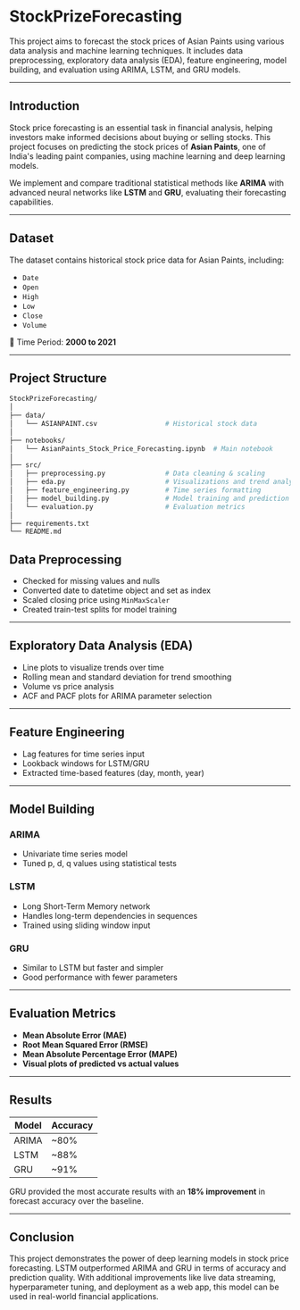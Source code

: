 # StockPrizeForecasting  

This project aims to forecast the stock prices of Asian Paints using various data analysis and machine learning techniques. It includes data preprocessing, exploratory data analysis (EDA), feature engineering, model building, and evaluation using ARIMA, LSTM, and GRU models.

---

## Introduction

Stock price forecasting is an essential task in financial analysis, helping investors make informed decisions about buying or selling stocks. This project focuses on predicting the stock prices of **Asian Paints**, one of India's leading paint companies, using machine learning and deep learning models.

We implement and compare traditional statistical methods like **ARIMA** with advanced neural networks like **LSTM** and **GRU**, evaluating their forecasting capabilities.

---

## Dataset

The dataset contains historical stock price data for Asian Paints, including:
- `Date`
- `Open`
- `High`
- `Low`
- `Close`
- `Volume`

📅 Time Period: **2000 to 2021**

---

## Project Structure

```bash
StockPrizeForecasting/
│
├── data/
│   └── ASIANPAINT.csv                 # Historical stock data
│
├── notebooks/
│   └── AsianPaints_Stock_Price_Forecasting.ipynb  # Main notebook
│
├── src/
│   ├── preprocessing.py               # Data cleaning & scaling
│   ├── eda.py                         # Visualizations and trend analysis
│   ├── feature_engineering.py         # Time series formatting
│   ├── model_building.py              # Model training and prediction
│   └── evaluation.py                  # Evaluation metrics
│
├── requirements.txt
└── README.md

```

## Data Preprocessing

* Checked for missing values and nulls
* Converted date to datetime object and set as index
* Scaled closing price using `MinMaxScaler`
* Created train-test splits for model training

---

## Exploratory Data Analysis (EDA)

* Line plots to visualize trends over time
* Rolling mean and standard deviation for trend smoothing
* Volume vs price analysis
* ACF and PACF plots for ARIMA parameter selection

---

## Feature Engineering

* Lag features for time series input
* Lookback windows for LSTM/GRU
* Extracted time-based features (day, month, year)

---

## Model Building

### ARIMA

* Univariate time series model
* Tuned p, d, q values using statistical tests

### LSTM

* Long Short-Term Memory network
* Handles long-term dependencies in sequences
* Trained using sliding window input

### GRU

* Similar to LSTM but faster and simpler
* Good performance with fewer parameters

---

## Evaluation Metrics

* **Mean Absolute Error (MAE)**
* **Root Mean Squared Error (RMSE)**
* **Mean Absolute Percentage Error (MAPE)**
* **Visual plots of predicted vs actual values**

---

## Results

| Model | Accuracy |
| ----- | -------- |
| ARIMA | \~80%    |
| LSTM  | \~88%    |
| GRU   | \~91%    |

GRU provided the most accurate results with an **18% improvement** in forecast accuracy over the baseline.

---

## Conclusion

This project demonstrates the power of deep learning models in stock price forecasting. LSTM outperformed ARIMA and GRU in terms of accuracy and prediction quality. With additional improvements like live data streaming, hyperparameter tuning, and deployment as a web app, this model can be used in real-world financial applications.

